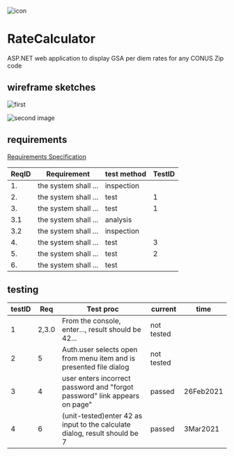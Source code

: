 ![icon](https://raw.githubusercontent.com/uid100/RateCalculator/main/images/Pan-Tera-Flags-USA-Flag.ico)
# RateCalculator
ASP.NET web application to display GSA per diem rates for any CONUS Zip code


## wireframe sketches

![first](https://github.com/uid100/RateCalculator/blob/main/screen1.JPG)

![second image](https://github.com/uid100/RateCalculator/blob/main/screen2.JPG)


## requirements
[Requirements Specification](https://github.com/uid100/RateCalculator/blob/main/Requirements_Spec.md)


|ReqID|Requirement|test method|TestID|
|---|---|--|---|
|1. |the system shall ...|inspection| |
|2. |the system shall ...|test|1|
|3. |the system shall ...|test|1|
|3.1|the system shall ...|analysis| |
|3.2|the system shall ...|inspection| |
|4. |the system shall ...|test|3|
|5. |the system shall ...|test|2|
|6. |the system shall ...|test| |

## testing
|testID|Req|Test proc|current|time|
|---|---|---|---|---|
|1|2,3.0|From the console, enter..., result should be 42...|not tested| |
|2|5|Auth.user selects open from menu item and is presented file dialog|not tested| |
|3|4|user enters incorrect password and "forgot password" link appears on page"|passed|26Feb2021|
|4|6|(unit-tested)enter 42 as input to the calculate dialog, result should be 7|passed|3Mar2021|  

